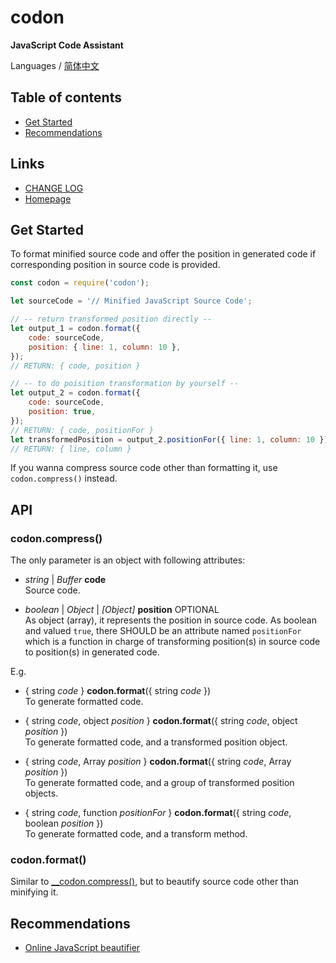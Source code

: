 #	codon
__JavaScript Code Assistant__

Languages / [简体中文](./README.zh_CN.md)

##	Table of contents

*	[Get Started](#get-started)
*	[Recommendations](#recommendations)

##	Links

*	[CHANGE LOG](./CHANGELOG.md)
*	[Homepage](https://github.com/YounGoat/nodejs.jsai)

##	Get Started

To format minified source code and offer the position in generated code if corresponding position in source code is provided.

```javascript
const codon = require('codon');

let sourceCode = '// Minified JavaScript Source Code';

// -- return transformed position directly --
let output_1 = codon.format({ 
    code: sourceCode, 
    position: { line: 1, column: 10 },
});
// RETURN: { code, position }

// -- to do poisition transformation by yourself --
let output_2 = codon.format({ 
    code: sourceCode,
    position: true,
});
// RETURN: { code, positionFor }
let transformedPosition = output_2.positionFor({ line: 1, column: 10 });
// RETURN: { line, column }
```

If you wanna compress source code other than formatting it, use `codon.compress()` instead.

##  API

### codon.compress()

The only parameter is an object with following attributes:
*   *string* | *Buffer* __code__  
    Source code.

*   *boolean* | *Object* | *[Object]* __position__ OPTIONAL  
    As object (array), it represents the position in source code.
    As boolean and valued `true`, there SHOULD be an attribute named `positionFor` which is a function in charge of transforming position(s) in source code to position(s) in generated code.
    

E.g. 
*   { string *code* } __codon.format__({ string *code* })  
    To generate formatted code.

*   { string *code*, object *position* } __codon.format__({ string *code*, object *position* })  
    To generate formatted code, and a transformed position object.

*   { string *code*, Array *position* } __codon.format__({ string *code*, Array *position* })  
    To generate formatted code, and a group of transformed position objects.

*   { string *code*, function *positionFor* } __codon.format__({ string *code*, boolean *position* })  
    To generate formatted code, and a transform method.

### codon.format()

Similar to [__codon.compress()](#codoncompress), but to beautify source code other than minifying it.

##  Recommendations

*   [Online JavaScript beautifier](http://jsbeautifier.org)
